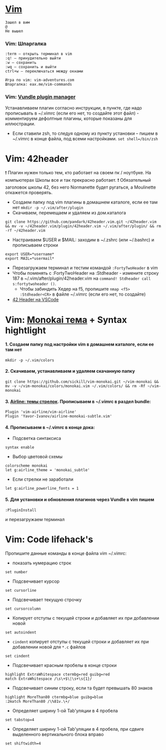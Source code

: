 # [Vim](https://ru.wikibooks.org/wiki/Vim) #
```
Зашел в вим
@
Не вышел
```

### Vim: Шпаргалка ###
```
:term – открыть терминал в vim
:q! – принудительно выйти
:w – сохранить
:wq – сохранить и выйти
сtrl+w – переключаться между окнами

Игра по vim: vim-adventures.com
Шпаргалка: eax.me/vim-commands
```


### Vim: [Vundle plugin manager](https://github.com/VundleVim/Vundle.vim) ###
Устанавливаем плагин согласно инструкции, в пункте, где надо прописывать в ~/.vimrc (если его нет, то создайте этот файл) - комментируем дефолтные плагины, которые показаны для иллюстрации.
* Если ставили zsh, то следуя одному из пункту установки – пишем в ~/.vimrc в конце файла, под всеми настройками.
`set shell=/bin/zsh`



# Vim: 42header #
❗️ Плагин нужен только тем, кто работает на своем пк / ноутбуке. На компьютерах Школы все и так прекрасно работает. ❗️
Обязательный заголовок школы 42, без него Normanette будет ругаться, а Moulinette откажется проверять.
 * Создаем папку под vim плагины в домашнем каталоге, если ее там нет ```mkdir -p ~/.vim/after/plugin```
 * Скачиваем, перемещаем и удаляем из дом.каталога
```
git clone https://github.com/pandark/42header.vim.git ~/42header.vim && mv -v ~/42header.vim/plugin/42header.vim ~/.vim/after/plugin/ && rm -rf ~/42header.vim
```
 * Настраиваем $USER и $MAIL: заходим в ~/.zshrc (или ~/.bashrc) и прописываем строки
```
export USER=*username*
export MAIL=*usermail*
```
 * Перезагружаем терминал и тестим командой ```:FortyTwoHeader``` в vim
 * Чтобы поменять с :FortyTwoHeader на :Stdheader - измените строку 187 в ~/.vim/after/plugin/42header.vim на ```command! Stdheader call s:fortytwoheader ()```.
   - Чтобы забиндить Хедер на f5, пропишите ```nmap <f5> :Stdheader<CR>``` в файле ~/.vimrc (если его нет, то создайте)
* [42 Header на VSCode](https://marketplace.visualstudio.com/items?itemName=kube.42header)



# Vim: [Monokai тема](https://github.com/tomasr/molokai) + Syntax hightlight #
#### 1. Создаем папку под настройки vim в домашнем каталоге, если ее там нет
```
mkdir -p ~/.vim/colors
```

#### 2. Скачиваем, устанавливаем и удаляем скачанную папку
```
git clone https://github.com/sickill/vim-monokai.git ~/vim-monokai && mv -v ~/vim-monokai/colors/monokai.vim ~/.vim/colors/ && rm -Rf ~/vim-monokai
```

#### 3. [Airline: темы стрелок](https://github.com/vim-airline/vim-airline). Прописываем в ~/.vimrc в раздел bundle:
```
Plugin 'vim-airline/vim-airline'
Plugin 'Yavor-Ivanov/airline-monokai-subtle.vim'
```

#### 4. Прописываем в ~/.vimrc в конце дока:

   - Подсветка синтаксиса
   ```
   syntax enable
   ```

   - Выбор цветовой схемы
   ```
   colorscheme monokai
   let g:airline_theme = 'monokai_subtle'
   ```

   - Если стрелки не заработали
   ```
   let g:airline_powerline_fonts = 1
   ```

#### 5. Для установки и обновления плагинов через Vundle в vim пишем 
```
:PluginInstall
``` 
и перезагружаем терминал



# Vim: Code lifehack's #

Пропишите данные команды в конце файла vim ~/.vimrc:

 * показать нумерацию строк
```
set number
```

 * Подсвечивает курсор
```
set cursorline
```

 * Подсвечивает текущую строчку
```
set cursorcolumn
```

 * Копирует отступы с текущей строки и добавляет их при добавлении новой
```
set autoindent
```

 * `cindent` копирует отступы с текущей строки и добавляет их при добавлении новой для `*.c` файлов
```
set cindent
```

 * Подсвечивает красным пробелы в конце строки
```
highlight ExtraWhitespace ctermbg=red guibg=red
match ExtraWhitespace /\s\+$\|\s+\s{1}/
```

 * Подсвечивает синим строку, если та будет превышать 80 знаков
```
highlight MoreThan80 ctermbg=blue guibg=blue
:2match MoreThan80 /\%81v.\+/
```

 * Определяет ширину 1-ой Tab'уляции в 4 пробела
```
set tabstop=4
```

 * Определяет ширину 1-ой Tab'уляции в 4 пробела, при сдвиге выделенного вертикального блока вправо
```
set shiftwidth=4
```

